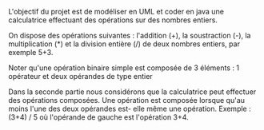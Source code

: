 L'objectif du projet est de modéliser en UML et coder en java une calculatrice effectuant des
opérations sur des nombres entiers.

On dispose des opérations suivantes : l'addition (+), la soustraction (-), la multiplication (*) et
la division entière (/) de deux nombres entiers, par exemple 5+3.

Noter qu'une opération binaire simple est composée de 3 éléments : 1 opérateur et deux
opérandes de type entier


Dans la seconde partie nous considérons que la calculatrice peut effectuer des opérations
composées. Une opération est composée lorsque qu'au moins l'une des deux opérandes est-
elle même une opération. Exemple : (3+4) / 5 où l'opérande
de gauche est l'opération 3+4.
